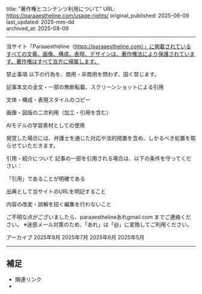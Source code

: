title: “著作権とコンテンツ利用について”
URL: https://paraaestheline.com/usage-rights/
original_published: 2025-06-09
last_updated: 2025-mm-dd   
archived_at: 2025-08-09          

---
当サイト「Paraaestheline（https://paraaestheline.com）」に掲載されているすべての文章、画像、構成、表現、デザインは、著作権法により保護されています。著作権はすべて当方に帰属します。

禁止事項
以下の行為を、商用・非商用を問わず、固く禁じます。

記事本文の全文・一部の無断転載、スクリーンショットによる引用

文体・構成・表現スタイルのコピー

画像・図版の二次利用（加工・引用を含む）

AIモデルの学習素材としての使用

発覚した場合には、弁護士を通じた対応や法的措置を含め、しかるべき処置を取らせていただきます。

引用・紹介について
記事の一部を引用される場合は、以下の条件を守ってください：

「引用」であることが明確である

出典として当サイトのURLを明記すること

内容の改変・誤解を招く編集を行わないこと

ご不明な点がございましたら、paraaesthelineあれgmail.com までご連絡ください。
※迷惑メール対策のため、「あれ」は「@」に変換してご利用ください。

アーカイブ
2025年8月
2025年7月
2025年6月
2025年5月


---

## 補足
- 関連リンク
-

